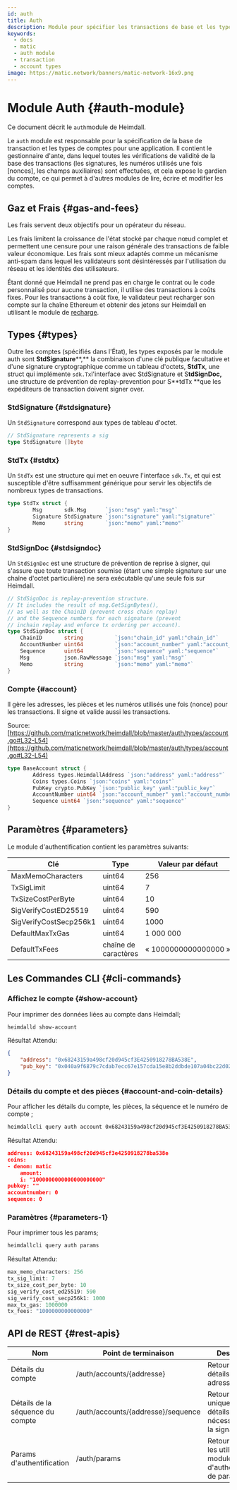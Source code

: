 ```yaml
---
id: auth
title: Auth
description: Module pour spécifier les transactions de base et les types de compte
keywords:
  - docs
  - matic
  - auth module
  - transaction
  - account types
image: https://matic.network/banners/matic-network-16x9.png
---
```

# Module Auth {#auth-module}

Ce document décrit le `auth`module de Heimdall.

Le `auth` module est responsable pour la spécification de la base de transaction et les types de comptes pour une application. Il contient le gestionnaire d'ante, dans lequel toutes les vérifications de validité de la base des transactions (les signatures, les numéros utilisés une fois [nonces], les champs auxiliaires) sont effectuées, et cela expose le gardien du compte, ce qui permet à d'autres modules de lire, écrire et modifier les comptes.

## Gaz et Frais {#gas-and-fees}

Les frais servent deux objectifs pour un opérateur du réseau.

Les frais limitent la croissance de l'état stocké par chaque nœud complet et permettent une censure pour une raison générale des transactions de faible valeur économique. Les frais sont mieux adaptés comme un mécanisme anti-spam dans lequel les validateurs sont désintéressés par l'utilisation du réseau et les identités des utilisateurs.

Étant donné que Heimdall ne prend pas en charge le contrat ou le code personnalisé pour aucune transaction, il utilise des transactions à coûts fixes. Pour les transactions à coût fixe, le validateur peut recharger son compte sur la chaîne Ethereum et obtenir des jetons sur Heimdall en utilisant le module de [recharge](Topup.md).

## Types {#types}

Outre les comptes (spécifiés dans l'État), les types exposés par le module auth sont **StdSignature****,** la combinaison d'une clé publique facultative et d'une signature cryptographique comme un tableau d'octets, **StdTx**, une struct qui implémente `sdk.Tx`l'interface avec StdSignature et S**tdSignDoc,** une structure de prévention de replay-prevention pour S**tdTx **que les expéditeurs de transaction doivent signer over.

### StdSignature {#stdsignature}

Un `StdSignature` correspond aux types de tableau d'octet.

```go
// StdSignature represents a sig
type StdSignature []byte
```

### StdTx {#stdtx}

Un `StdTx` est une structure qui met en oeuvre l'interface `sdk.Tx`, et qui est susceptible d'être suffisamment générique pour servir les objectifs de nombreux types de transactions.

```go
type StdTx struct {
		Msg       sdk.Msg      `json:"msg" yaml:"msg"`
		Signature StdSignature `json:"signature" yaml:"signature"`
		Memo      string       `json:"memo" yaml:"memo"`
}
```

### StdSignDoc {#stdsigndoc}

Un `StdSignDoc` est une structure de prévention de reprise à signer, qui s'assure que toute transaction soumise (étant une simple signature sur une chaîne d'octet particulière) ne sera exécutable qu'une seule fois sur Heimdall.

```go
// StdSignDoc is replay-prevention structure.
// It includes the result of msg.GetSignBytes(),
// as well as the ChainID (prevent cross chain replay)
// and the Sequence numbers for each signature (prevent
// inchain replay and enforce tx ordering per account).
type StdSignDoc struct {
	ChainID       string          `json:"chain_id" yaml:"chain_id"`
	AccountNumber uint64          `json:"account_number" yaml:"account_number"`
	Sequence      uint64          `json:"sequence" yaml:"sequence"`
	Msg           json.RawMessage `json:"msg" yaml:"msg"`
	Memo          string          `json:"memo" yaml:"memo"`
}
```

### Compte {#account}

Il gère les adresses, les pièces et les numéros utilisés une fois (nonce) pour les transactions. Il signe et valide aussi les transactions.

Source: [https://github.com/maticnetwork/heimdall/blob/master/auth/types/account.go#L32-L54](https://github.com/maticnetwork/heimdall/blob/master/auth/types/account.go#L32-L54)

```go
type BaseAccount struct {
		Address types.HeimdallAddress `json:"address" yaml:"address"`
		Coins types.Coins `json:"coins" yaml:"coins"`
		PubKey crypto.PubKey `json:"public_key" yaml:"public_key"`
		AccountNumber uint64 `json:"account_number" yaml:"account_number"`
		Sequence uint64 `json:"sequence" yaml:"sequence"`
}
```

## Paramètres {#parameters}

Le module d'authentification contient les paramètres suivants:

| Clé | Type | Valeur par défaut |
|----------------------|------|------------------|
| MaxMemoCharacters | uint64 | 256 |
| TxSigLimit | uint64 | 7 |
| TxSizeCostPerByte | uint64 | 10 |
| SigVerifyCostED25519 | uint64 | 590 |
| SigVerifyCostSecp256k1 | uint64 | 1000 |
| DefaultMaxTxGas | uint64 | 1 000 000 |
| DefaultTxFees | chaîne de caractères | « 1000000000000000 » |


## Les Commandes CLI {#cli-commands}

### Affichez le compte {#show-account}

Pour imprimer des données liées au compte dans Heimdall;

```bash
heimdalld show-account
```

Résultat Attendu:

```json
{
	"address": "0x68243159a498cf20d945cf3E4250918278BA538E",
	"pub_key": "0x040a9f6879c7cdab7ecc67e157cda15e8b2ddbde107a04bc22d02f50032e393f6360a05e85c7c1ecd201ad30dfb886af12dd02b47e4463f6f0f6f94159dc9f10b8"
}
```

### Détails du compte et des pièces {#account-and-coin-details}

Pour afficher les détails du compte, les pièces, la séquence et le numéro de compte ;

```bash
heimdallcli query auth account 0x68243159a498cf20d945cf3E4250918278BA538E --trust-node
```

Résultat Attendu:

```json
address: 0x68243159a498cf20d945cf3e4250918278ba538e
coins:
- denom: matic
    amount:
    i: "1000000000000000000000"
pubkey: ""
accountnumber: 0
sequence: 0
```

### Paramètres {#parameters-1}

Pour imprimer tous les params;

```go
heimdallcli query auth params
```

Résultat Attendu:

```go
max_memo_characters: 256
tx_sig_limit: 7
tx_size_cost_per_byte: 10
sig_verify_cost_ed25519: 590
sig_verify_cost_secp256k1: 1000
max_tx_gas: 1000000
tx_fees: "1000000000000000"
```

## API de REST {#rest-apis}

| Nom | Point de terminaison | Description |
|----------------------|--------|------------------|
| Détails du compte | /auth/accounts/{addresse} | Retourne tous les détails pour une adresse |
| Détails de la séquence du compte | /auth/accounts/{addresse}/sequence | Retourne uniquement les détails nécessaires pour la signature |
| Params d'authentification | /auth/params | Retourne toutes les utilisations de module d'authentification de params |

